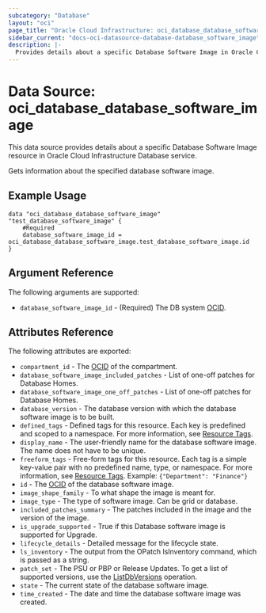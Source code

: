 ```yaml
---
subcategory: "Database"
layout: "oci"
page_title: "Oracle Cloud Infrastructure: oci_database_database_software_image"
sidebar_current: "docs-oci-datasource-database-database_software_image"
description: |-
  Provides details about a specific Database Software Image in Oracle Cloud Infrastructure Database service
---
```


# Data Source: oci_database_database_software_image
This data source provides details about a specific Database Software Image resource in Oracle Cloud Infrastructure Database service.

Gets information about the specified database software image.

## Example Usage

```hcl
data "oci_database_database_software_image" "test_database_software_image" {
	#Required
	database_software_image_id = oci_database_database_software_image.test_database_software_image.id
}
```

## Argument Reference

The following arguments are supported:

* `database_software_image_id` - (Required) The DB system [OCID](https://docs.cloud.oracle.com/iaas/Content/General/Concepts/identifiers.htm).


## Attributes Reference

The following attributes are exported:

* `compartment_id` - The [OCID](https://docs.cloud.oracle.com/iaas/Content/General/Concepts/identifiers.htm) of the compartment.
* `database_software_image_included_patches` - List of one-off patches for Database Homes.
* `database_software_image_one_off_patches` - List of one-off patches for Database Homes.
* `database_version` - The database version with which the database software image is to be built.
* `defined_tags` - Defined tags for this resource. Each key is predefined and scoped to a namespace. For more information, see [Resource Tags](https://docs.cloud.oracle.com/iaas/Content/General/Concepts/resourcetags.htm). 
* `display_name` - The user-friendly name for the database software image. The name does not have to be unique.
* `freeform_tags` - Free-form tags for this resource. Each tag is a simple key-value pair with no predefined name, type, or namespace. For more information, see [Resource Tags](https://docs.cloud.oracle.com/iaas/Content/General/Concepts/resourcetags.htm).  Example: `{"Department": "Finance"}` 
* `id` - The [OCID](https://docs.cloud.oracle.com/iaas/Content/General/Concepts/identifiers.htm) of the database software image.
* `image_shape_family` - To what shape the image is meant for.
* `image_type` - The type of software image. Can be grid or database.
* `included_patches_summary` - The patches included in the image and the version of the image.
* `is_upgrade_supported` - True if this Database software image is supported for Upgrade.
* `lifecycle_details` - Detailed message for the lifecycle state.
* `ls_inventory` - The output from the OPatch lsInventory command, which is passed as a string.
* `patch_set` - The PSU or PBP or Release Updates. To get a list of supported versions, use the [ListDbVersions](https://docs.cloud.oracle.com/iaas/api/#/en/database/latest/DbVersionSummary/ListDbVersions) operation.
* `state` - The current state of the database software image.
* `time_created` - The date and time the database software image was created.

